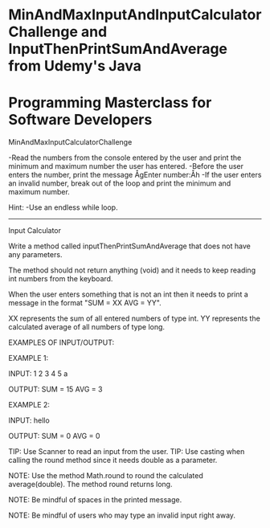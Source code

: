 # MinAndMaxInputAndInputCalculatorChallenge and InputThenPrintSumAndAverage from Udemy's Java 
# Programming Masterclass for Software Developers

MinAndMaxInputCalculatorChallenge

-Read the numbers from the console entered by the user and print the minimum and maximum number the user has entered.
-Before the user enters the number, print the message ÅgEnter number:Åh
-If the user enters an invalid number, break out of the loop and print the minimum and maximum number.

Hint: 
-Use an endless while loop.


------------------------------------------------------------------------------------------------------------------
Input Calculator

Write a method called inputThenPrintSumAndAverage that does not have any parameters.

The method should not return anything (void) and it needs to keep reading int numbers
from the keyboard.

When the user enters something that is not an int then it needs to print a message in the format
"SUM = XX AVG = YY".

XX represents the sum of all entered numbers of type int.
YY represents the calculated average of all numbers of type long.

EXAMPLES OF INPUT/OUTPUT:

EXAMPLE 1:

INPUT:
  1
  2
  3
  4
  5
  a
  
OUTPUT:
SUM = 15 AVG = 3

EXAMPLE 2:

INPUT:
hello

OUTPUT:
SUM = 0 AVG = 0

TIP: Use Scanner to read an input from the user.
TIP: Use casting when calling the round method since it needs double as a parameter.

NOTE: Use the method Math.round to round the calculated average(double). The method round returns long.

NOTE: Be mindful of spaces in the printed message.

NOTE: Be mindful of users who may type an invalid input right away.
